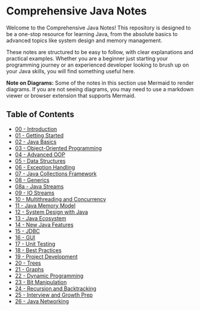 # Comprehensive Java Notes

Welcome to the Comprehensive Java Notes! This repository is designed to be a one-stop resource for learning Java, from the absolute basics to advanced topics like system design and memory management.

These notes are structured to be easy to follow, with clear explanations and practical examples. Whether you are a beginner just starting your programming journey or an experienced developer looking to brush up on your Java skills, you will find something useful here.

**Note on Diagrams:** Some of the notes in this section use Mermaid to render diagrams. If you are not seeing diagrams, you may need to use a markdown viewer or browser extension that supports Mermaid.

## Table of Contents

*   [00 - Introduction](./00-Introduction/README.md)
*   [01 - Getting Started](./01-Getting-Started/README.md)
*   [02 - Java Basics](./02-Java-Basics/README.md)
*   [03 - Object-Oriented Programming](./03-Object-Oriented-Programming/README.md)
*   [04 - Advanced OOP](./04-Advanced-OOP/README.md)
*   [05 - Data Structures](./05-Data-Structures/README.md)
*   [06 - Exception Handling](./06-Exception-Handling/README.md)
*   [07 - Java Collections Framework](./07-Java-Collections-Framework/README.md)
*   [08 - Generics](./08-Generics/README.md)
*   [08a - Java Streams](./08a-Java-Streams/README.md)
*   [09 - IO Streams](./09-IO-Streams/README.md)
*   [10 - Multithreading and Concurrency](./10-Multithreading-and-Concurrency/README.md)
*   [11 - Java Memory Model](./11-Java-Memory-Model/README.md)
*   [12 - System Design with Java](./12-System-Design-with-Java/README.md)
*   [13 - Java Ecosystem](./13-Java-Ecosystem/README.md)
*   [14 - New Java Features](./14-New-Java-Features/README.md)
*   [15 - JDBC](./15-JDBC/README.md)
*   [16 - GUI](./16-GUI/README.md)
*   [17 - Unit Testing](./17-Unit-Testing/README.md)
*   [18 - Best Practices](./18-Best-Practices/README.md)
*   [19 - Project Development](./19-Project-Development/README.md)
*   [20 - Trees](./20-Trees/README.md)
*   [21 - Graphs](./21-Graphs/README.md)
*   [22 - Dynamic Programming](./22-Dynamic-Programming/README.md)
*   [23 - Bit Manipulation](./23-Bit-Manipulation/README.md)
*   [24 - Recursion and Backtracking](./24-Recursion-and-Backtracking/README.md)
*   [25 - Interview and Growth Prep](./25-interview-and-growth-prep/README.md)
*   [26 - Java Networking](./26-Java-Networking/README.md)
